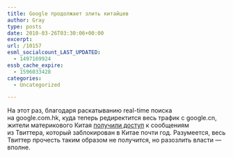 ```yaml
---
title: Google продолжает злить китайцев
author: Gray
type: posts
date: 2010-03-26T03:30:06+00:00
excerpt:
url: /10157
esml_socialcount_LAST_UPDATED:
  - 1497169924
essb_cache_expire:
  - 1596033428
categories:
  - Uncategorized

---
```








На&nbsp;этот раз, благодаря раскатыванию <nobr>real-time</nobr> поиска на&nbsp;google.com.hk, куда теперь редиректится весь трафик с&nbsp;google.cn, жители материкового Китая <a href="http://latimesblogs.latimes.com/technology/2010/03/google-adds-twitter-feed-in-china-again-defying-that-countrys-rules.html" target="_blank">получили доступ</a> к&nbsp;сообщениям из&nbsp;Твиттера, который заблокирован в&nbsp;Китае почти год. Разумеется, весь Твиттер прочесть таким образом не&nbsp;получится, но&nbsp;разозлить власти&nbsp;&mdash; вполне.